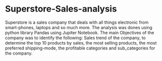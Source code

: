 # Superstore-Sales-analysis

Superstore is a sales company that deals with all things electronic from smart-phones, laptops and so much more. The analysis was dones using python library Pandas using Jupiter Notebook.
The main Objectives of the company was to identify the following:
Sales trend of the company,
to determine the top 10 products by sales,
the most selling products,
the most preferred shipping-mode,
the profitable categories and sub_categories for the company.
